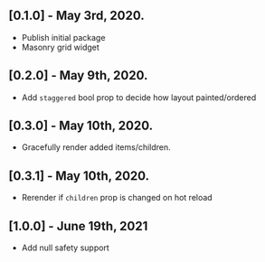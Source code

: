## [0.1.0] - May 3rd, 2020.

* Publish initial package
* Masonry grid widget

## [0.2.0] - May 9th, 2020.

* Add `staggered` bool prop to decide how layout painted/ordered

## [0.3.0] - May 10th, 2020.

* Gracefully render added items/children.

## [0.3.1] - May 10th, 2020.

* Rerender if `children` prop is changed on hot reload

## [1.0.0] - June 19th, 2021

* Add null safety support
